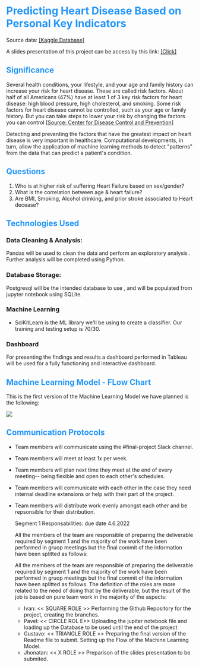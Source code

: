 # **<span style='color:#0386f7de'>Predicting Heart Disease Based on Personal Key Indicators </b>**

Source data: [[Kaggle Database]](https://www.kaggle.com/datasets/kamilpytlak/personal-key-indicators-of-heart-disease)

A slides presentation of this project can be access by this link: [[Click]](https://github.com/ivn-m/predicting_heartdisease/blob/8eae4a17918a2421921fa54e07731d6279b54fc5/Green%20Team%20%20-%20Predicting%20Heart%20Disease%20EDIT.pdf)

## **<span style='color:#0386f7de'>Significance </b>**

Several health conditions, your lifestyle, and your age and family history can increase your risk for heart disease. These are called risk factors. About half of all Americans (47%) have at least 1 of 3 key risk factors for heart disease: high blood pressure, high cholesterol, and smoking. Some risk factors for heart disease cannot be controlled, such as your age or family history. But you can take steps to lower your risk by changing the factors you can control [[Source: Center for Disease Control and Prevention]](https://www.cdc.gov/heartdisease/risk_factors.htm)

Detecting and preventing the factors that have the greatest impact on heart disease is very important in healthcare. Computational developments, in turn, allow the application of machine learning methods to detect "patterns" from the data that can predict a patient's condition.

## **<span style='color:#0386f7de'>Questions </b>**
1. Who is at higher risk of suffering Heart Failure based on sex/gender?
2. What is the correlation between age & heart failure?
3. Are BMI, Smoking, Alcohol drinking, and prior stroke associated to Heart decease?

## **<span style='color:#0386f7de'>Technologies Used </b>**

### Data Cleaning & Analysis:
Pandas will be used to clean the data and perform an exploratory analysis . Further analysis will be completed using Python.

### Database Storage:
Postgresql will be the intended database to use , and will be populated from jupyter notebook using SQLite.

### Machine Learning
- SciKitLearn is the ML library we'll be using to create a classifier. Our training and testing setup is 70/30. 

### Dashboard
For presenting the findings and results a dashboard performed in Tableau will be used for a fully functioning and interactive dashboard.

## **<span style='color:#0386f7de'>Machine Learning Model - FLow Chart</b>**

This is the first version of the Machine Learning Model we have planned is the following:

<p align = "left">
<img src ="https://github.com/ivn-m/predicting_heartdisease/blob/d0e7d3ab8caac968acfb7920db42646918455b62/Predicting%20Heart%20Disease.png?raw=true"/>

## **<span style='color:#0386f7de'>Communication Protocols </b>**
- Team members will communicate using the #final-project Slack channel.
- Team members will meet at least 1x per week.
- Team members will plan next time they meet at the end of every meeting-- being flexible and open to each other's schedules.
- Team members will communicate with each other in the case they need internal deadline extensions or help with their part of the project.
- Team members will distribute work evenly amongst each other and be repsonsible for their distribution.

  Segment 1 Responsabilities: due date 4.6.2022

  All the members of the team are responsible of preparing the deliverable required by segment 1 and the majority of the work have been performed in gruop meetings but the final commit of the information have been splitted as follows:


  All the members of the team are responsible of preparing the deliverable required by segment 1 and the majority of the work have been performed in gruop meetings but the final commit of the information have been splitted as follows. The definition of the roles are more related to the need of doing that by the deliverable, but the result of the job is based on pure team work in the majority of the aspects:

  - Ivan:       << SQUARE ROLE >>   Performing the Github Repository for the project, creating the branches.
  - Pavel:      << CIRCLE ROL E>>   Uploading the jupiter notebook file and loading up the Database to be used until the end of the project
  - Gustavo:    << TRIANGLE ROLE >> Preparing the final version of the Readme file to submit. Setting up the Flow of the Machine Learning Model.
  - Jhonatan:   << X ROLE >>       Preparison of the slides presentation to be submited.
